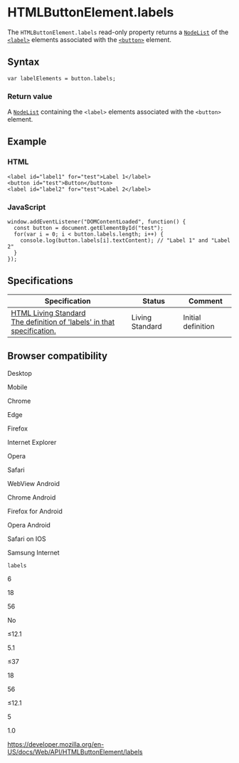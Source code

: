 # HTMLButtonElement.labels

The `HTMLButtonElement.labels` read-only property returns a [`NodeList`](../nodelist) of the [`<label>`](https://developer.mozilla.org/en-US/docs/Web/HTML/Element/label) elements associated with the [`<button>`](https://developer.mozilla.org/en-US/docs/Web/HTML/Element/button) element.

## Syntax

    var labelElements = button.labels;

### Return value

A [`NodeList`](../nodelist) containing the `<label>` elements associated with the `<button>` element.

## Example

### HTML

    <label id="label1" for="test">Label 1</label>
    <button id="test">Button</button>
    <label id="label2" for="test">Label 2</label>

### JavaScript

    window.addEventListener("DOMContentLoaded", function() {
      const button = document.getElementById("test");
      for(var i = 0; i < button.labels.length; i++) {
        console.log(button.labels[i].textContent); // "Label 1" and "Label 2"
      }
    });

## Specifications

<table><thead><tr class="header"><th>Specification</th><th>Status</th><th>Comment</th></tr></thead><tbody><tr class="odd"><td><a href="https://html.spec.whatwg.org/multipage/forms.html#dom-lfe-labels">HTML Living Standard<br />
<span class="small">The definition of 'labels' in that specification.</span></a></td><td><span class="spec-living">Living Standard</span></td><td>Initial definition</td></tr></tbody></table>

## Browser compatibility

Desktop

Mobile

Chrome

Edge

Firefox

Internet Explorer

Opera

Safari

WebView Android

Chrome Android

Firefox for Android

Opera Android

Safari on IOS

Samsung Internet

`labels`

6

18

56

No

≤12.1

5.1

≤37

18

56

≤12.1

5

1.0

<a href="https://developer.mozilla.org/en-US/docs/Web/API/HTMLButtonElement/labels" class="_attribution-link">https://developer.mozilla.org/en-US/docs/Web/API/HTMLButtonElement/labels</a>
